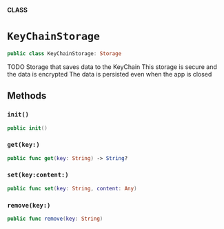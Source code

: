 **CLASS**

# `KeyChainStorage`

```swift
public class KeyChainStorage: Storage
```

TODO
Storage that saves data to the KeyChain
This storage is secure and the data is encrypted
The data is persisted even when the app is closed

## Methods
### `init()`

```swift
public init()
```

### `get(key:)`

```swift
public func get(key: String) -> String?
```

### `set(key:content:)`

```swift
public func set(key: String, content: Any)
```

### `remove(key:)`

```swift
public func remove(key: String)
```
